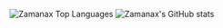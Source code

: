![Zamanax Top Languages](https://github-readme-stats.vercel.app/api/top-langs/?username=Zamanax&langs_count=10&layout=compact)
![Zamanax's GitHub stats](https://github-readme-stats.vercel.app/api?username=Zamanax&show_icons=true&include_all_commits=true)

